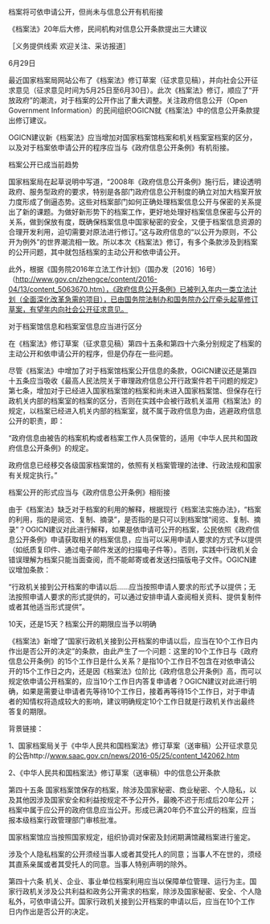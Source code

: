 ---
---
档案将可依申请公开，但尚未与信息公开有机衔接

《档案法》20年后大修，民间机构对信息公开条款提出三大建议

［义务提供线索 欢迎关注、采访报道］

 

6月29日

 

最近国家档案局网站公布了《档案法》修订草案（征求意见稿），并向社会公开征求意见（征求意见时间为5月25日至6月30日）。此次《档案法》修订，顺应了“开放政府”的潮流，对于档案的公开作出了重大调整。关注政府信息公开（Open Government Information）的民间组织OGICN就《档案法》中的信息公开条款提出修订建议。

 

OGICN建议新《档案法》应当增加对国家档案馆档案和机关档案室档案的区分，以及对于档案依申请公开的程序应当与《政府信息公开条例》有机衔接。

 

档案公开已成当前趋势

 

国家档案局在起草说明中写道，“2008年《政府信息公开条例》施行后，建设透明政府、服务型政府的要求，特别是各部门政府信息公开制度的确立对加大档案开放力度形成了倒逼态势。这些对档案部门如何正确处理档案信息公开与保密的关系提出了新的课题。为做好新形势下的档案工作，更好地处理好档案信息保密与公开的关系，做到保放有度，既确保档案信息中国家秘密的安全，又便于档案信息资源的合理开发利用，迫切需要对原法进行修订。”这与政府信息的“以公开为原则，不公开为例外”的世界潮流相一致。所以本次《档案法》修订，有多个条款涉及到档案的公开问题，其中就包括档案的主动公开和依申请公开。

此外，根据《国务院2016年立法工作计划》（国办发〔2016〕16号）（http://www.gov.cn/zhengce/content/2016-04/13/content_5063670.htm），《政府信息公开条例》已被列入年内一类立法计划（全面深化改革急需的项目），已由国务院法制办和国务院办公厅牵头起草修订草案，有望年内向社会公开征求意见。

 

对于档案馆信息和档案室信息应当进行区分

 

在《档案法》修订草案（征求意见稿）第四十五条和第四十六条分别规定了档案的主动公开和依申请公开的程序，但是仍存在一些问题。

 

尽管《档案法》中增加了对于档案馆档案公开信息的条款，OGICN建议还是第四十五条应当吸收《最高人民法院关于审理政府信息公开行政案件若干问题的规定》第七条，增加对于已经进入国家档案馆的档案和尚未进入国家档案馆、但保存在行政机关内部的档案室的档案的区分，否则在实践中会被行政机关滥用《档案法》的规定，以档案已经进入机关内部的档案室，就不属于政府信息为由，逃避政府信息公开的职责，即：

 

“政府信息由被告的档案机构或者档案工作人员保管的，适用《中华人民共和国政府信息公开条例》的规定。

 

政府信息已经移交各级国家档案馆的，依照有关档案管理的法律、行政法规和国家有关规定执行。”

 

档案公开的形式应当与《政府信息公开条例》相衔接

 

由于《档案法》缺乏对于档案的利用的解释，根据现行《档案法实施办法》，“档案的利用，指的是阅览、复制、摘录”，是否指的是只可以到档案馆“阅览、复制、摘录”？OGICN建议对此进行解释，如果是依申请可公开的档案，公民依照《政府信息公开条例》申请获取相关的档案信息，应当可以采用申请人要求的方式予以提供（如纸质复印件、通过电子邮件发送的扫描电子件等）。否则，实践中行政机关会错误理解为档案只能当面查阅，而不能邮寄或者发送扫描版电子文件。OGICN建议增加条款：

 

“行政机关接到公开档案的申请以后……应当按照申请人要求的形式予以提供；无法按照申请人要求的形式提供的，可以通过安排申请人查阅相关资料、提供复制件或者其他适当形式提供”。

 

10天，还是15天？档案公开的期限应当予以明确

 

《档案法》新增了“国家行政机关接到公开档案的申请以后，应当在10个工作日内作出是否公开的决定”的条款，由此产生了一个问题：这里的10个工作日与《政府信息公开条例》的15个工作日是什么关系？是指10个工作日不包含在对依申请公开的15个工作日之内，还是因《档案法》位阶比《政府信息公开条例》高，而可以规定依申请公开档案的，应当10个工作日内答复申请者？OGICN建议对此进行明确，如果是需要让申请者先等待10个工作日，接着再等待15个工作日，对于申请者的知情权将造成较大的影响，建议明确规定10个工作日就是行政机关作出最终答复的期限。

 

 

背景链接：

 

1、国家档案局关于《中华人民共和国档案法》修订草案（送审稿）公开征求意见的公告http://www.saac.gov.cn/news/2016-05/25/content_142062.htm

 

2、《中华人民共和国档案法》修订草案（送审稿）中的信息公开条款

 

第四十五条  国家档案馆保存的档案，除涉及国家秘密、商业秘密、个人隐私，以及其他因涉及国家安全和利益按规定不予公开外，最晚不迟于形成后20年公开；档案中属于应公开的政府信息应当公开。形成已满20年仍不宜公开的档案，应当报本级档案行政管理部门审核批准。

国家档案馆应当按照国家规定，组织协调对保密及封闭期满馆藏档案进行鉴定。

涉及个人隐私档案的公开须经当事人或者其受托人的同意；当事人不在世的，须经其直系亲属或者其受托人的同意。当事人特别声明的除外。

 

第四十六条  机关、企业、事业单位档案利用应当以保障单位管理、运行为主。国家行政机关涉及公共利益和政务公开需求的档案，除涉及国家秘密、安全、个人隐私外，可依申请公开。国家行政机关接到公开档案的申请以后，应当在10个工作日内作出是否公开的决定。

 
